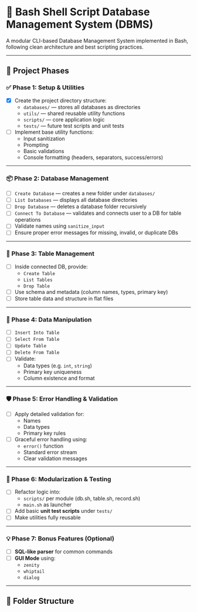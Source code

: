 # 📁 Bash Shell Script Database Management System (DBMS)
A modular CLI-based Database Management System implemented in Bash, following clean architecture and best scripting practices.

---

## 🚀 Project Phases

### ✅ Phase 1: Setup & Utilities
- [x] Create the project directory structure:
  - `databases/` — stores all databases as directories
  - `utils/` — shared reusable utility functions
  - `scripts/` — core application logic
  - `tests/` — future test scripts and unit tests
- [ ] Implement base utility functions:
  - Input sanitization
  - Prompting
  - Basic validations
  - Console formatting (headers, separators, success/errors)

---

### 📦 Phase 2: Database Management
- [ ] `Create Database` — creates a new folder under `databases/`
- [ ] `List Databases` — displays all database directories
- [ ] `Drop Database` — deletes a database folder recursively
- [ ] `Connect To Database` — validates and connects user to a DB for table operations
- [ ] Validate names using `sanitize_input`
- [ ] Ensure proper error messages for missing, invalid, or duplicate DBs

---

### 📂 Phase 3: Table Management
- [ ] Inside connected DB, provide:
  - `Create Table`
  - `List Tables`
  - `Drop Table`
- [ ] Use schema and metadata (column names, types, primary key)
- [ ] Store table data and structure in flat files

---

### 🧮 Phase 4: Data Manipulation
- [ ] `Insert Into Table`
- [ ] `Select From Table`
- [ ] `Update Table`
- [ ] `Delete From Table`
- [ ] Validate:
  - Data types (e.g. `int`, `string`)
  - Primary key uniqueness
  - Column existence and format

---

### 🛡️ Phase 5: Error Handling & Validation
- [ ] Apply detailed validation for:
  - Names
  - Data types
  - Primary key rules
- [ ] Graceful error handling using:
  - `error()` function
  - Standard error stream
  - Clear validation messages

---

### 🧱 Phase 6: Modularization & Testing
- [ ] Refactor logic into:
  - `scripts/` per module (db.sh, table.sh, record.sh)
  - `main.sh` as launcher
- [ ] Add basic **unit test scripts** under `tests/`
- [ ] Make utilities fully reusable

---

### 💡 Phase 7: Bonus Features (Optional)
- [ ] **SQL-like parser** for common commands
- [ ] **GUI Mode** using:
  - `zenity`
  - `whiptail`
  - `dialog`

---

## 📁 Folder Structure


